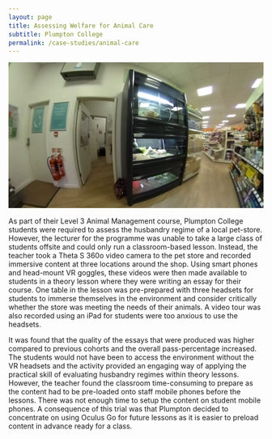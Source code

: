 ```yaml
---
layout: page
title: Assessing Welfare for Animal Care
subtitle: Plumpton College
permalink: /case-studies/animal-care
---
```


[![Assessing Welfare for Animal Care](/images/case-studies/animal-care.jpg "Assessing Welfare for Animal Care")](/)

As part of their Level 3 Animal Management course, Plumpton College students were required to assess the husbandry regime of a local pet-store. However, the lecturer for the programme was unable to take a large class of students offsite and could only run a classroom-based lesson. Instead, the teacher took a Theta S 360o video camera to the pet store and recorded immersive content at three locations around the shop. Using smart phones and head-mount VR goggles, these videos were then made available to students in a theory lesson where they were writing an essay for their course. One table in the lesson was pre-prepared with three headsets for students to immerse themselves in the environment and consider critically whether the store was meeting the needs of their animals. A video tour was also recorded using an iPad for students were too anxious to use the headsets. 

It was found that the quality of the essays that were produced was higher compared to previous cohorts and the overall pass-percentage increased. The students would not have been to access the environment without the VR headsets and the activity provided an engaging way of applying the practical skill of evaluating husbandry regimes within theory lessons. However, the teacher found the classroom time-consuming to prepare as the content had to be pre-loaded onto staff mobile phones before the lessons. There was not enough time to setup the content on student mobile phones. A consequence of this trial was that Plumpton decided to concentrate on using Oculus Go for future lessons as it is easier to preload content in advance ready for a class.
